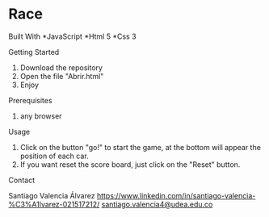 # Race

Built With
*JavaScript
*Html 5
*Css 3

Getting Started

1. Download the repository
2. Open the file "Abrir.html"
3. Enjoy

Prerequisites

1. any browser

Usage
1. Click on the button "go!" to start the game, at the bottom will appear the position of each car.
2. If you want reset the score board, just click on the "Reset" button.

Contact

Santiago Valencia Álvarez
https://www.linkedin.com/in/santiago-valencia-%C3%A1lvarez-021517212/
santiago.valencia4@udea.edu.co
